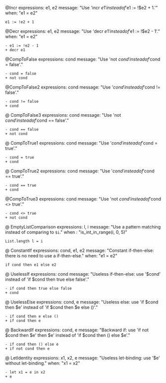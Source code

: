 @Incr
expressions: e1, e2
message: "Use 'incr $e1' instead of '$e1 := !$e2 + 1.'"
when: "e1 = e2"
```
e1 := !e2 + 1
```

@Decr
expressions: e1, e2
message:  "Use 'decr $e1' instead of '$e1 := !$e2 - 1'."
when: "e1 = e2"
```
- e1 := !e2 - 1
+ decr e1
```

@CompToFalse
expressions: cond
message: "Use 'not $cond' instead of '$cond = false'."
```
- cond = false
+ not cond
```

@CompToFalse2
expressions: cond
message: "Use '$cond' instead of '$cond != false'."
```
- cond != false 
+ cond 
```

@ CompToFalse3
expressions: cond
message: "Use 'not $cond' instead of '$cond == false'."
```
- cond == false
+ not cond
```

@ CompToTrue1
expressions: cond
message: "Use '$cond' instead of '$cond = true'."
```
- cond = true
+ cond
```

@ CompToTrue2
expressions: cond
message: "Use '$cond' instead of '$cond == true'."
```
- cond == true
+ cond
```

@CompToTrue3
expressions: cond
message: "Use 'not $cond' instead of '$cond <> true'."
```
- cond <> true
+ not cond
```

@ EmptyListComparison
expressions: l, i
message: "Use a pattern matching instead of comparing to `$i`."
when : "is_int_in_range(i, 0, 5)"
```
List.length l = i
```

@ ConstantIf
expressions: cond, e1, e2
message: "Constant if-then-else: there is no need to use a if-then-else."
when: "e1 = e2"
```
if cond then e1 else e2
```

@ UselessIf
expressions: cond
message: "Useless if-then-else: use '$cond' instead of 'if $cond then true else false'."
```
- if cond then true else false
+ cond
```

@ UselessElse
expressions: cond, e
message: "Useless else: use 'if $cond then $e' instead of 'if $cond then $e else ()'."
```
- if cond then e else ()
+ if cond then e
```

@ BackwardIf
expressions: cond, e
message: "Backward if: use 'if not $cond then $e' then $e' instead of 'if $cond then () else $e'."
```
- if cond then () else e
+ if not cond then e
```

@ LetIdentity
expressions: x1, x2, e
message: "Useless let-binding: use '$e' without let-binding."
when: "x1 = x2"
```
- let x1 = e in x2
+ e
```
